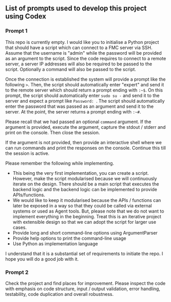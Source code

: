 ## List of prompts used to develop this project using Codex

### Prompt 1
This repo is currently empty. I would like you to initialise a Python project that should have a script which can connect to a FMC server via SSH. Assume that the username is "admin" while the password will be provided as an argument to the script. Since the code requires to connect to a remote server, a server IP addresses will also be required to be passed to the script. Optionally a command will also be passed to the script.

Once the connection is established the system will provide a prompt like the following ```>```. Then, the script should automatically enter "expert" and send it to the remote server which should return a prompt ending with ```:~$```. On this prompt, the script should automatically enter ```sudo su -``` and send it to the server and expect a prompt like ```Password: ```. The script should automatically enter the password that was passed as an argument and send it to the server. At the point, the server returns a prompt ending with ```:~#```.

Please recall that we had passed an optional ```command``` argument. If the argument is provided, execute the argument, capture the stdout / stderr and print on the console. Then close the session.

If the argument is not provided, then provide an interactive shell where we can run commands and print the responses on the console. Continue this till the session is active.

Please remember the following while implementing.
* This being the very first implementation, you can create a script. However, make the script modularised because we will continuously iterate on the design. There should be a main script that executes the backend logic and the backend logic can be implemented to provide APIs/functions.
* We would like to keep it modularised because the APIs / functions can later be exposed in a way so that they could be called via external systems or used as Agent tools. But, please note that we do not want to implement everything in the beginning. Treat this is an iterative project with extensible design so that we can adopt the script for larger use cases.
* Provide long and short command-line options using ArgumentParser
* Provide help options to print the command-line usage
* Use Python as implementation language

I understand that it is a substantial set of requirements to initiate the repo. I hope you will do a good job with it.

### Prompt 2
Check the project and find places for improvement. Please inspect the code with emphasis on code structure, input / output validation, error handling, testability, code duplication and overall robustness.


